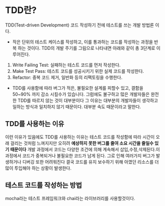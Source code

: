 # TDD란?

TDD(Test-driven Development) 코드 작성하기 전에 테스트를 쓰는 개발 방법론 이다.
- 작은 단위의 테스트 케이스를 작성하고, 이를 통과하는 코드를 작성하는 과정을 반복 하는 것이다.
TDD의 개발 주기를 그림으로 나타내면 아래와 같이 총 3단계로 이루어진다.
1. Write Failing Test: 실패하는 테스트 코드를 먼저 작성한다.
2. Make Test Pass: 테스트 코드를 성공시키기 위한 실제 코드를 작성한다.
3. Refactor: 중복 코드 제거, 일반화 등의 리팩토링을 수행한다.

- TDD를 사용함에 따라 버그가 적은, 불필요한 설계를 피할수 있고, 결함을 50~90% 까지 감소 시킬수가 있습니다. 
그럼에도 불구하고 많은 개발자들은 완전한 TDD를 따르지 않는 것이 대부분이다 그 이유는 대부분의 개발자들이 생각하고 일하는 방식과 일치하지 않기 때문이다. 대부분 속도 때문이라고 말한다.

## TDD를 사용하는 이유
이런 이유가 있음에도 TDD를 사용하는 이유는 테스트 코드를 작성함에 따라 시간이 오래 걸리는 것처럼 느껴지지만 오히려 **예상하지 못한 버그를 줄여 소요 시간을 줄일수 있기 때문이다** 개발 과정에서 코드는 다양한 조건에 의해 계속해서 삽입,수정,삭제된다.이과정에서 코드가 중복되거나 불필요한 코드가 남게 된다. 그로 인해 여러가지 버그가 발생하거나 디버깅 또한 어려워진다 결국 코드를 유지 보수하기 위해 아꼈던 리소스를 더많이 투입해야 하는 상황이 발생한다.

## 테스트 코드를 작성하는 방법

mocha라는 테스트 프레임워크와 chai라는 라이브러리를 사용할것이다.